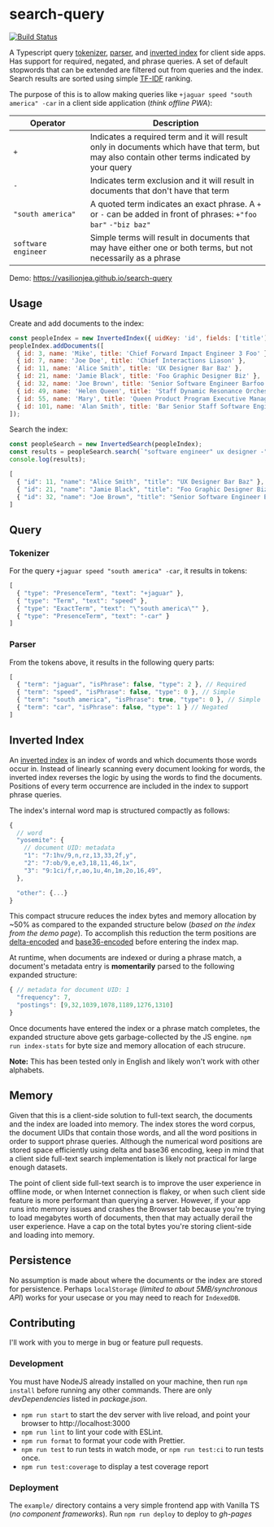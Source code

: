# search-query
[![Build Status](https://github.com/vasilionjea/webpack-frontend-template/actions/workflows/unit-tests.yml/badge.svg)](https://github.com/vasilionjea/webpack-frontend-template/actions/workflows/unit-tests.yml) 

A Typescript query [tokenizer](#tokenizer), [parser](#parser), and [inverted index](#inverted-index) for client side apps. Has support for required, negated, and phrase queries. A set of default stopwords that can be extended are filtered out from queries and the index. Search results are sorted using simple [TF-IDF](https://en.wikipedia.org/wiki/Tf%E2%80%93idf) ranking.

The purpose of this is to allow making queries like `+jaguar speed "south america" -car` in a client side application (_think offline PWA_): 
<table>
  <colgroup>
    <col span="1" style="width: 30%;">
    <col span="1" style="width: 70%;">
  </colgroup>
  <thead>
    <tr>
      <th>Operator</th>
      <th>Description</th>
    </tr>
  </thead>
  <tbody>
    <tr>
      <td><code>+</code></td>
      <td>Indicates a required term and it will result only in documents which have that term, but may also contain other terms indicated by your query</td>
    </tr>
    <tr>
      <td><code>-</code></td>
      <td>Indicates term exclusion and it will result in documents that don't have that term</td>
    </tr>
    <tr>
      <td><code>"south america"</code></td>
      <td>A quoted term indicates an exact phrase. A <code>+</code> or <code>-</code> can be added in front of phrases: <code>+"foo bar"</code> <code>-"biz baz"</code></td>
    </tr>
    <tr>
      <td><code>software engineer</code></td>
      <td>Simple terms will result in documents that may have either one or both terms, but not necessarily as a phrase</td>
    </tr>
  </tbody>
</table>

Demo: https://vasilionjea.github.io/search-query

## Usage
Create and add documents to the index:
```js
const peopleIndex = new InvertedIndex({ uidKey: 'id', fields: ['title'] });
peopleIndex.addDocuments([
  { id: 3, name: 'Mike', title: 'Chief Forward Impact Engineer 3 Foo' },
  { id: 7, name: 'Joe Doe', title: 'Chief Interactions Liason' },
  { id: 11, name: 'Alice Smith', title: 'UX Designer Bar Baz' },
  { id: 21, name: 'Jamie Black', title: 'Foo Graphic Designer Biz' },
  { id: 32, name: 'Joe Brown', title: 'Senior Software Engineer Barfoo' },
  { id: 49, name: 'Helen Queen', title: 'Staff Dynamic Resonance Orchestrator Foo' },
  { id: 55, name: 'Mary', title: 'Queen Product Program Executive Manager Foo' },
  { id: 101, name: 'Alan Smith', title: 'Bar Senior Staff Software Engineer 3 Foobar' },
]);
```
Search the index:
```js
const peopleSearch = new InvertedSearch(peopleIndex);
const results = peopleSearch.search(`"software engineer" ux designer -"engineer 3"`);
console.log(results);
```
```js 
[
  { "id": 11, "name": "Alice Smith", "title": "UX Designer Bar Baz" },
  { "id": 21, "name": "Jamie Black", "title": "Foo Graphic Designer Biz"},
  { "id": 32, "name": "Joe Brown", "title": "Senior Software Engineer Barfoo" }
]
```

## Query 
### Tokenizer 
For the query `+jaguar speed "south america" -car`, it results in tokens:
```js
[
  { "type": "PresenceTerm", "text": "+jaguar" },
  { "type": "Term", "text": "speed" },
  { "type": "ExactTerm", "text": "\"south america\"" },
  { "type": "PresenceTerm", "text": "-car" }
]
```
### Parser
From the tokens above, it results in the following query parts:
```js
[
  { "term": "jaguar", "isPhrase": false, "type": 2 }, // Required
  { "term": "speed", "isPhrase": false, "type": 0 }, // Simple
  { "term": "south america", "isPhrase": true, "type": 0 }, // Simple
  { "term": "car", "isPhrase": false, "type": 1 } // Negated
]
```

## Inverted Index
An [inverted index](https://en.wikipedia.org/wiki/Inverted_index) is an index of words and which documents those words occur in. Instead of linearly scanning every document looking for words, the inverted index reverses the logic by using the words to find the documents. Positions of every term occurrence are included in the index to support phrase queries. 

The index's internal word map is structured compactly as follows:
```js
{
  // word
  "yosemite": { 
    // document UID: metadata
    "1": "7:1hv/9,n,rz,13,33,2f,y",
    "2": "7:ob/9,e,e3,18,11,46,1x",
    "3": "9:1ci/f,r,ao,1u,4n,1m,2o,16,49",
  },

  "other": {...}
}
```
This compact strucure reduces the index bytes and memory allocation by ~50% as compared to the expanded structure below (_based on the index from the demo page_). To accomplish this reduction the term positions are [delta-encoded](https://en.wikipedia.org/wiki/Delta_encoding) and [base36-encoded](https://en.wikipedia.org/wiki/Base36) before entering the index map. 

At runtime, when documents are indexed or during a phrase match, a document's metadata entry is **momentarily** parsed to the following expanded structure:
```js
{ // metadata for document UID: 1
  "frequency": 7,
  "postings": [9,32,1039,1078,1189,1276,1310]
}
```
Once documents have entered the index or a phrase match completes, the expanded structure above gets garbage-collected by the JS engine. `npm run index-stats` for byte size and memory allocation of each strucure.

**Note:** This has been tested only in English and likely won't work with other alphabets.

## Memory
Given that this is a client-side solution to full-text search, the documents and the index are loaded into memory. The index stores the word corpus, the document UIDs that contain those words, and all the word positions in order to support phrase queries. Although the numerical word positions are stored space efficiently using delta and base36 encoding, keep in mind that a client side full-text search implementation is likely not practical for large enough datasets. 

The point of client side full-text search is to improve the user experience in offline mode, or when Internet connection is flakey, or when such client side feature is more performant than querying a server. However, if your app runs into memory issues and crashes the Browser tab because you're trying to load megabytes worth of documents, then that may actually derail the user experience. Have a cap on the total bytes you're storing client-side and loading into memory.

## Persistence
No assumption is made about where the documents or the index are stored for persistence. Perhaps `localStorage` (_limited to about 5MB/synchronous API_) works for your usecase or you may need to reach for `IndexedDB`. 

## Contributing
I'll work with you to merge in bug or feature pull requests.  

### Development 
You must have NodeJS already installed on your machine, then run `npm install` before running any other commands. There are only _devDependencies_ listed in _package.json_. 

* `npm run start` to start the dev server with live reload, and point your browser to http://localhost:3000
* `npm run lint` to lint your code with ESLint.
* `npm run format` to format your code with Prettier.
* `npm run test` to run tests in watch mode, or `npm run test:ci` to run tests once.
* `npm run test:coverage` to display a test coverage report

### Deployment
The `example/` directory contains a very simple frontend app with Vanilla TS (_no component frameworks_). Run `npm run deploy` to deploy to _gh-pages_

